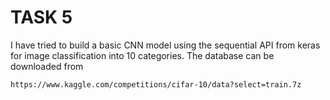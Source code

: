 # TASK 5
I have tried to build a basic CNN model using the sequential API from keras for image classification into 10 categories.
The database can be downloaded from 
```
https://www.kaggle.com/competitions/cifar-10/data?select=train.7z
```


